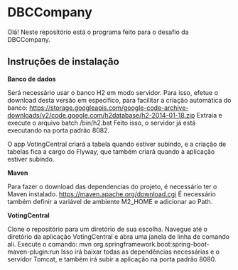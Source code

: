 # DBCCompany

Olá!
Neste repositório está o programa feito para o desafio da DBCCompany.

<h2>Instruções de instalação</h2>

<b>Banco de dados</b>

Será necessário usar o banco H2 em modo servidor. Para isso, efetue o download desta versão em específico, para facilitar a criação automática do banco:
https://storage.googleapis.com/google-code-archive-downloads/v2/code.google.com/h2database/h2-2014-01-18.zip
Extraia e execute o arquivo batch /bin/h2.bat
Feito isso, o servidor já está executando na porta padrão 8082.

O app VotingCentral criará a tabela quando estiver subindo, e a criação de tabelas fica a cargo do Flyway, que também criará quando a aplicação estiver subindo.

<b>Maven</b>

Para fazer o download das dependencias do projeto, é necessário ter o Maven instalado.
https://maven.apache.org/download.cgi
É necessário também definir a variável de ambiente M2_HOME e adicionar ao Path.

<b>VotingCentral</b>

Clone o repositório para um diretório de sua escolha. Navegue até o diretório da aplicação VotingCentral e abra uma janela de linha de comando ali.
Execute o comando:
mvn org.springframework.boot:spring-boot-maven-plugin:run
Isso irá baixar todas as dependências necessárias e o servidor Tomcat, e também irá subir a aplicação na porta padrão 8080.
